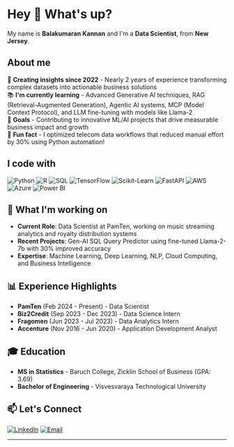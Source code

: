# Hey 👋 What's up?

My name is **Balakumaran Kannan** and I'm a **Data Scientist**, from **New Jersey**.

## About me

🐛 **Creating insights since 2022** - Nearly 2 years of experience transforming complex datasets into actionable business solutions  
📚 **I'm currently learning** - Advanced Generative AI techniques, RAG (Retrieval-Augmented Generation), Agentic AI systems, MCP (Model Context Protocol), and LLM fine-tuning with models like Llama-2  
🎯 **Goals** - Contributing to innovative ML/AI projects that drive measurable business impact and growth  
🧠 **Fun fact** - I optimized telecom data workflows that reduced manual effort by 30% using Python automation!

## I code with

![Python](https://img.shields.io/badge/Python-3776AB?style=for-the-badge&logo=python&logoColor=white)
![R](https://img.shields.io/badge/R-276DC3?style=for-the-badge&logo=r&logoColor=white)
![SQL](https://img.shields.io/badge/SQL-4479A1?style=for-the-badge&logo=mysql&logoColor=white)
![TensorFlow](https://img.shields.io/badge/TensorFlow-FF6F00?style=for-the-badge&logo=tensorflow&logoColor=white)
![Scikit-Learn](https://img.shields.io/badge/Scikit--Learn-F7931E?style=for-the-badge&logo=scikit-learn&logoColor=white)
![FastAPI](https://img.shields.io/badge/FastAPI-005571?style=for-the-badge&logo=fastapi&logoColor=white)
![AWS](https://img.shields.io/badge/AWS-232F3E?style=for-the-badge&logo=amazon-aws&logoColor=white)
![Azure](https://img.shields.io/badge/Azure-0078D4?style=for-the-badge&logo=microsoft-azure&logoColor=white)
![Power BI](https://img.shields.io/badge/Power_BI-F2C811?style=for-the-badge&logo=power-bi&logoColor=black)

## 🚀 What I'm working on

- **Current Role**: Data Scientist at PamTen, working on music streaming analytics and royalty distribution systems
- **Recent Projects**: Gen-AI SQL Query Predictor using fine-tuned Llama-2-7b with 30% improved accuracy
- **Expertise**: Machine Learning, Deep Learning, NLP, Cloud Computing, and Business Intelligence

## 📊 Experience Highlights

- **PamTen** (Feb 2024 - Present) - Data Scientist
- **Biz2Credit** (Sep 2023 - Dec 2023) - Data Science Intern  
- **Fragomen** (Jun 2023 - Jul 2023) - Data Analytics Intern
- **Accenture** (Nov 2016 - Jun 2020) - Application Development Analyst

## 🎓 Education

- **MS in Statistics** - Baruch College, Zicklin School of Business (GPA: 3.69)
- **Bachelor of Engineering** - Visvesvaraya Technological University

## 📫 Let's Connect

[![LinkedIn](https://img.shields.io/badge/LinkedIn-0077B5?style=for-the-badge&logo=linkedin&logoColor=white)](https://www.linkedin.com/in/balakumarankannan)
[![Email](https://img.shields.io/badge/Email-D14836?style=for-the-badge&logo=gmail&logoColor=white)](mailto:balakumaran.kannan@baruchmail.cuny.edu)

---

